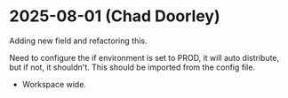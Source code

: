# 2025-08-01 (Chad Doorley)

Adding new field and refactoring this.


Need to configure the if environment is set to PROD, it will auto distribute, but if not, it shouldn't. This should be imported from the config file.
- Workspace wide.